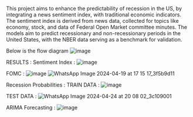 This project aims to enhance the predictability of recession in the US, by integrating a news sentiment index, with traditional economic indicators.
The sentiment index is derived from news data, collected for topics like economy, stock, and data of Federal Open Market committee minutes.
The models aim to predict recessionary and non-recessionary periods in the United States, with the NBER data  serving as a benchmark for validation.

Below is the flow diagram 
![image](https://github.com/Mrinal2143/Recession_prediction/assets/102757940/bf318dfd-55c4-475c-aecb-4ae7e0d8aec9)

RESULTS :
Sentiment Index :
![image](https://github.com/Mrinal2143/Recession_prediction/assets/102757940/df89caed-0318-406e-8fb3-bb23032ff35f)

FOMC : 
![image](https://github.com/Mrinal2143/Recession_prediction/assets/102757940/1784347a-d8f9-4a01-861b-97e0c4a5ac52)
![WhatsApp Image 2024-04-19 at 17 15 17_3f5b9d11](https://github.com/Mrinal2143/Recession_prediction/assets/102757940/5e4ec6c9-ecc4-4295-a10b-54e14aa35b93)

Recession Probabilities : 
TRAIN DATA :
![image](https://github.com/Mrinal2143/Recession_prediction/assets/102757940/2a209d9b-6cf7-434f-886b-c44a6640aaa0)

TEST DATA :
![WhatsApp Image 2024-04-24 at 20 08 02_3c109001](https://github.com/Mrinal2143/Recession_prediction/assets/102757940/4eb51628-2fa7-4a93-b5c2-2bbf85724f16)


ARIMA Forecasting : 
![image](https://github.com/Mrinal2143/Recession_prediction/assets/102757940/99399088-0e61-465a-a306-95e3346509b8)

